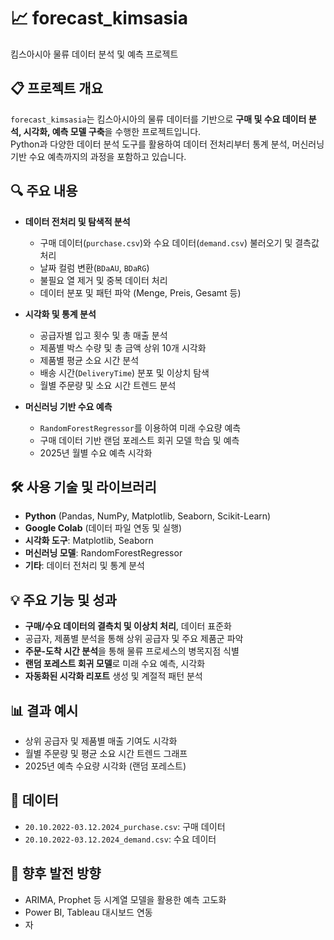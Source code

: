 # 📈 forecast_kimsasia
킴스아시아 물류 데이터 분석 및 예측 프로젝트

## 📋 프로젝트 개요
`forecast_kimsasia`는 킴스아시아의 물류 데이터를 기반으로 **구매 및 수요 데이터 분석, 시각화, 예측 모델 구축**을 수행한 프로젝트입니다.  
Python과 다양한 데이터 분석 도구를 활용하여 데이터 전처리부터 통계 분석, 머신러닝 기반 수요 예측까지의 과정을 포함하고 있습니다.

## 🔍 주요 내용
- **데이터 전처리 및 탐색적 분석**
  - 구매 데이터(`purchase.csv`)와 수요 데이터(`demand.csv`) 불러오기 및 결측값 처리
  - 날짜 컬럼 변환(`BDaAU`, `BDaRG`)
  - 불필요 열 제거 및 중복 데이터 처리
  - 데이터 분포 및 패턴 파악 (Menge, Preis, Gesamt 등)

- **시각화 및 통계 분석**
  - 공급자별 입고 횟수 및 총 매출 분석
  - 제품별 박스 수량 및 총 금액 상위 10개 시각화
  - 제품별 평균 소요 시간 분석
  - 배송 시간(`DeliveryTime`) 분포 및 이상치 탐색
  - 월별 주문량 및 소요 시간 트렌드 분석

- **머신러닝 기반 수요 예측**
  - `RandomForestRegressor`를 이용하여 미래 수요량 예측
  - 구매 데이터 기반 랜덤 포레스트 회귀 모델 학습 및 예측
  - 2025년 월별 수요 예측 시각화

## 🛠️ 사용 기술 및 라이브러리
- **Python** (Pandas, NumPy, Matplotlib, Seaborn, Scikit-Learn)
- **Google Colab** (데이터 파일 연동 및 실행)
- **시각화 도구**: Matplotlib, Seaborn
- **머신러닝 모델**: RandomForestRegressor
- **기타**: 데이터 전처리 및 통계 분석

## 💡 주요 기능 및 성과
- **구매/수요 데이터의 결측치 및 이상치 처리**, 데이터 표준화
- 공급자, 제품별 분석을 통해 상위 공급자 및 주요 제품군 파악
- **주문-도착 시간 분석**을 통해 물류 프로세스의 병목지점 식별
- **랜덤 포레스트 회귀 모델**로 미래 수요 예측, 시각화
- **자동화된 시각화 리포트** 생성 및 계절적 패턴 분석

## 📊 결과 예시
- 상위 공급자 및 제품별 매출 기여도 시각화
- 월별 주문량 및 평균 소요 시간 트렌드 그래프
- 2025년 예측 수요량 시각화 (랜덤 포레스트)

## 📂 데이터
- `20.10.2022-03.12.2024_purchase.csv`: 구매 데이터  
- `20.10.2022-03.12.2024_demand.csv`: 수요 데이터

## 🚀 향후 발전 방향
- ARIMA, Prophet 등 시계열 모델을 활용한 예측 고도화
- Power BI, Tableau 대시보드 연동
- 자
